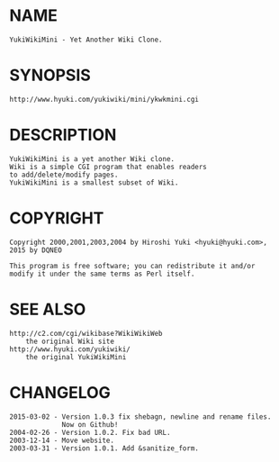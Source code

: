 # NAME
    YukiWikiMini - Yet Another Wiki Clone.

# SYNOPSIS
    http://www.hyuki.com/yukiwiki/mini/ykwkmini.cgi

# DESCRIPTION
    YukiWikiMini is a yet another Wiki clone.
    Wiki is a simple CGI program that enables readers
    to add/delete/modify pages.
    YukiWikiMini is a smallest subset of Wiki.

# COPYRIGHT
    Copyright 2000,2001,2003,2004 by Hiroshi Yuki <hyuki@hyuki.com>,
    2015 by DQNEO

    This program is free software; you can redistribute it and/or
    modify it under the same terms as Perl itself.

# SEE ALSO
    http://c2.com/cgi/wikibase?WikiWikiWeb
        the original Wiki site
    http://www.hyuki.com/yukiwiki/
        the original YukiWikiMini

# CHANGELOG
    2015-03-02 - Version 1.0.3 fix shebagn, newline and rename files.
                 Now on Github!
    2004-02-26 - Version 1.0.2. Fix bad URL.
    2003-12-14 - Move website.
    2003-03-31 - Version 1.0.1. Add &sanitize_form.
